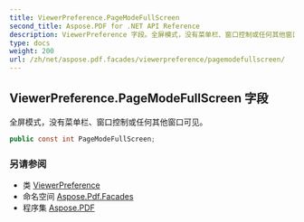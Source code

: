 ```yaml
---
title: ViewerPreference.PageModeFullScreen
second_title: Aspose.PDF for .NET API Reference
description: ViewerPreference 字段。全屏模式，没有菜单栏、窗口控制或任何其他窗口可见
type: docs
weight: 200
url: /zh/net/aspose.pdf.facades/viewerpreference/pagemodefullscreen/
---
```

## ViewerPreference.PageModeFullScreen 字段

全屏模式，没有菜单栏、窗口控制或任何其他窗口可见。

```csharp
public const int PageModeFullScreen;
```

### 另请参阅

* 类 [ViewerPreference](../)
* 命名空间 [Aspose.Pdf.Facades](../../../aspose.pdf.facades/)
* 程序集 [Aspose.PDF](../../../)